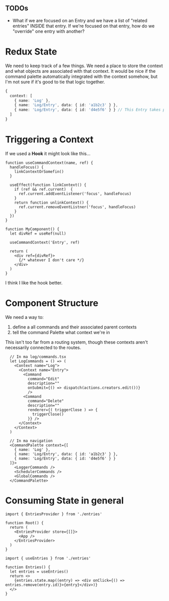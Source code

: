 ## TODOs

- What if we are focused on an Entry and we have a list of "related entries" INSIDE that entry. If we're focused on that entry, how do we "override" one entry with another?

# Redux State

We need to keep track of a few things. We need a place to store the context and what objects are associated with that context. It would be nice if the command palette automatically integrated with the context somehow, but I'm not sure if it's good to tie that logic together.

```ts
{
  context: [
    { name: 'Log' },
    { name: 'Log/Entry', data: { id: 'a1b2c3' } },
    { name: 'Log/Entry', data: { id: 'd4e5f6' } } // This Entry takes precedent
  ]
}
```

# Triggering a Context

If we used a **Hook** it might look like this...

```tsx
function useCommandContext(name, ref) {
  handleFocus() {
    linkContextOrSomefin()
  }

  useEffect(function linkContext() {
    if (ref && ref.current)  {
      ref.current.addEventListener('focus', handleFocus)
    }
    return function unlinkContext() {
      ref.current.removeEventListner('focus', handleFocus)
    }
  })
}

function MyComponent() {
  let divRef = useRef(null)

  useCommandContext('Entry', ref)

  return (
    <div ref={divRef}>
      {/* whatever I don't care */}
    </div>
  )
}
```

I think I like the hook better.

# Component Structure

We need a way to:

1. define a all commands and their associated parent contexts
2. tell the command Palette what context we're in

This isn't too far from a routing system, though these contexts aren't necessarily connected to the routes.

```tsx
  // In ma log/commands.tsx
  let LogCommands = () => (
    <Context name="Log">
      <Context name="Entry">
        <Command
          command="Edit"
          description=""
          onSubmit={() => dispatch(actions.creators.edit())}
          />
        <Command
          command="Delete"
          description=""
          renderer={( triggerClose ) => {
            triggerClose()
          }} />
      </Context>
    </Context>
  )
```

```tsx
  // In ma navigation
  <CommandPalette context={[
    { name: 'Log' },
    { name: 'Log/Entry', data: { id: 'a1b2c3' } },
    { name: 'Log/Entry', data: { id: 'd4e5f6' } }
  ]}>
    <LoggerCommands />
    <SchedulerCommands />
    <GlobalCommands />
  </CommandPalette>
```

# Consuming State in general

```tsx
import { EntriesProvider } from './entries'

function Root() {
  return (
    <EntriesProvider store={[]}>
      <App />
    </EntriesProvider>
  )
}
```

```tsx
import { useEntries } from './entries'

function Entries() {
  let entries = useEntries()
  return <>
    {entries.state.map((entry) => <div onClick={() => entries.remove(entry.id)}>{entry}</div>)}
  </>
}
```
